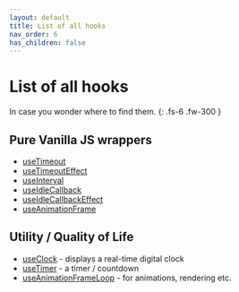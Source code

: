 ```yaml
---
layout: default
title: List of all hooks
nav_order: 6
has_children: false
---
```


# List of all hooks

In case you wonder where to find them.
{: .fs-6 .fw-300 }

## Pure Vanilla JS wrappers
- [useTimeout](/react-timing-hooks/timeouts-api/useTimeout.html)
- [useTimeoutEffect](/react-timing-hooks/timeouts-api/useTimeoutEffect.html)
- [useInterval](/react-timing-hooks/intervals-api/useInterval.html)
- [useIdleCallback](/react-timing-hooks/idle-callback-api/useIdleCallback.html)
- [useIdleCallbackEffect](/react-timing-hooks/idle-callback-api/useIdleCallbackEffect.html)
- [useAnimationFrame](/react-timing-hooks/animation-api/useAnimationFrame.html)

## Utility / Quality of Life
- [useClock](/react-timing-hooks/intervals-api/useClock.html) - displays a real-time digital clock
- [useTimer](/react-timing-hooks/intervals-api/useTimer.html) - a timer / countdown
- [useAnimationFrameLoop](/react-timing-hooks/animation-api/useAnimationFrameLoop.html) - for animations, rendering etc.
